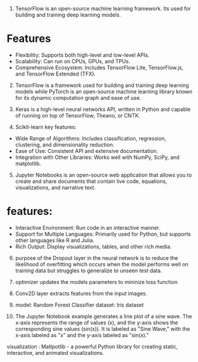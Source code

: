 
1. TensorFlow is an open-source machine learning framework. Its used for building and training deep learning models.
# Features
- Flexibility: Supports both high-level and low-level APIs.
- Scalability: Can run on CPUs, GPUs, and TPUs.
- Comprehensive Ecosystem: Includes TensorFlow Lite, TensorFlow.js, and TensorFlow Extended (TFX).

2. TensorFlow is a framework used for building and training deep learning models while PyTorch is  an open-source machine learning library known for its dynamic computation graph and ease of use.

3. Keras is a high-level neural networks API, written in Python and capable of running on top of TensorFlow, Theano, or CNTK.

4. Scikit-learn key features:
- Wide Range of Algorithms: Includes classification, regression, clustering, and dimensionality reduction.
- Ease of Use: Consistent API and extensive documentation.
- Integration with Other Libraries: Works well with NumPy, SciPy, and matplotlib.

5. Jupyter Notebooks is an open-source web application that allows you to create and share documents that contain live code, equations, visualizations, and narrative text.

# features:
- Interactive Environment: Run code in an interactive manner.
- Support for Multiple Languages: Primarily used for Python, but supports other languages like R and Julia.
- Rich Output: Display visualizations, tables, and other rich media.

6. purpose of the Dropout layer in the neural network is to reduce the likelihood of overfitting which occurs when the model performs well on training data but struggles to generalize to unseen test data.

7. optimizer updates the models parameters to mininize loss function

8. Conv2D layer extracts features from the input images.

9. model: Random Forest Classifier
dataset: Iris dataset

10. The Jupyter Notebook example generates a line plot of a sine wave. The x-axis represents the range of values (x), and the y-axis shows the corresponding sine values (sin(x)). It is labeled as "Sine Wave," with the x-axis labeled as "x" and the y-axis labeled as "sin(x)." 

visualization : Matlpotlib - a powerful Python library for creating static, interactive, and animated visualizations.